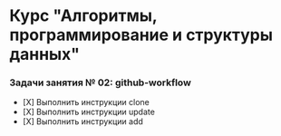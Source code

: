 # Курс "Алгоритмы, программирование и структуры данных"

### Задачи занятия № 02: github-workflow

- [Х] Выполнить инструкции clone
- [Х] Выполнить инструкции update
- [Х] Выполнить инструкции add